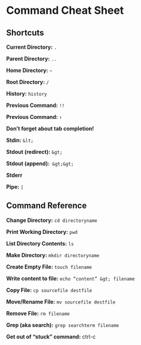 # Command Cheat Sheet


## Shortcuts

**Current Directory:** `.`

**Parent Directory:** `..`

**Home Directory:** `~`

**Root Directory:** `/`

**History:** `history`

**Previous Command:** `!!`

**Previous Command:** `↑`

**Don’t forget about tab completion!**

**Stdin:** `&lt;`

**Stdout (redirect):** `&gt;`

**Stdout (append):**` &gt;&gt;`

**Stderr**

**Pipe:** `|`


## Command Reference

**Change Directory:** `cd directoryname`

**Print Working Directory:** `pwd`

**List Directory Contents:** `ls`

**Make Directory:** `mkdir directoryname`

**Create Empty File:** `touch filename`

**Write content to file:** `echo “content” &gt; filename`

**Copy File:** `cp sourcefile destfile`

**Move/Rename File:** `mv sourcefile destfile`

**Remove File:** `rm filename`

**Grep (aka search):** `grep searchterm filename`

**Get out of “stuck” command:**  ctrl-c

